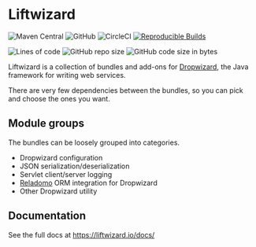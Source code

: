 # Liftwizard

![Maven Central](https://img.shields.io/maven-central/v/io.liftwizard/liftwizard)
![GitHub](https://img.shields.io/github/license/motlin/liftwizard)
![CircleCI](https://img.shields.io/circleci/build/gh/motlin/liftwizard/master)
[![Reproducible Builds](https://img.shields.io/badge/Reproducible_Builds-ok-green?labelColor=blue)](https://github.com/jvm-repo-rebuild/reproducible-central#io.liftwizard:liftwizard)

![Lines of code](https://img.shields.io/tokei/lines/github/motlin/liftwizard)
![GitHub repo size](https://img.shields.io/github/repo-size/motlin/liftwizard)
![GitHub code size in bytes](https://img.shields.io/github/languages/code-size/motlin/liftwizard)

Liftwizard is a collection of bundles and add-ons for [Dropwizard](https://www.dropwizard.io/), the Java framework for writing web services.

There are very few dependencies between the bundles, so you can pick and choose the ones you want.

## Module groups

The bundles can be loosely grouped into categories.
* Dropwizard configuration
* JSON serialization/deserialization
* Servlet client/server logging
* [Reladomo](https://github.com/goldmansachs/reladomo) ORM integration for Dropwizard
* Other Dropwizard utility

## Documentation

See the full docs at https://liftwizard.io/docs/

